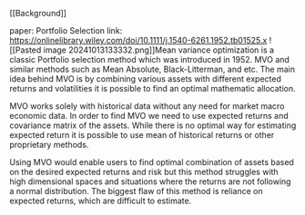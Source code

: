[[Background]]

paper:
Portfolio Selection
link: https://onlinelibrary.wiley.com/doi/10.1111/j.1540-6261.1952.tb01525.x
![[Pasted image 20241013133332.png]]Mean variance optimization is a classic Portfolio selection method which was introduced in 1952. 
MVO and similar methods such as Mean Absolute, Black-Litterman, and etc.  The main idea behind MVO is by combining various assets with different expected returns and volatilities it is possible to find an optimal mathematic allocation. 

MVO works solely with historical data without any need for market macro economic data. In order to find MVO we need to use expected returns and covariance matrix of the assets. While there is no optimal way for estimating expected return it is possible to use mean of historical returns or other proprietary methods.

Using MVO would enable users to find optimal combination of assets based on the desired expected returns and risk but this method struggles with high dimensional spaces and situations where the returns are not following a normal distribution. The biggest flaw of this method is reliance on expected returns, which are difficult to estimate.


